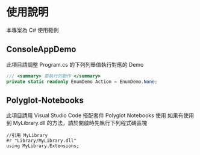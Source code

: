 # 使用說明

本專案為 C# 使用範例

## ConsoleAppDemo
此項目請調整 Program.cs 的下列列舉值執行對應的 Demo
```csharp
/// <summary> 要執行的動作 </summary>
private static readonly EnumDemo Action = EnumDemo.None;
```
## Polyglot-Notebooks

此項目請用 Visual Studio Code 搭配套件 Polyglot Notebooks 使用
如果有使用到 MyLibrary.dll 的方法，請於開啟時先執行下列程式碼區塊

```CSharp
//引用 MyLibrary
#r "Library/MyLibrary.dll"
using MyLibrary.Extensions;
```
